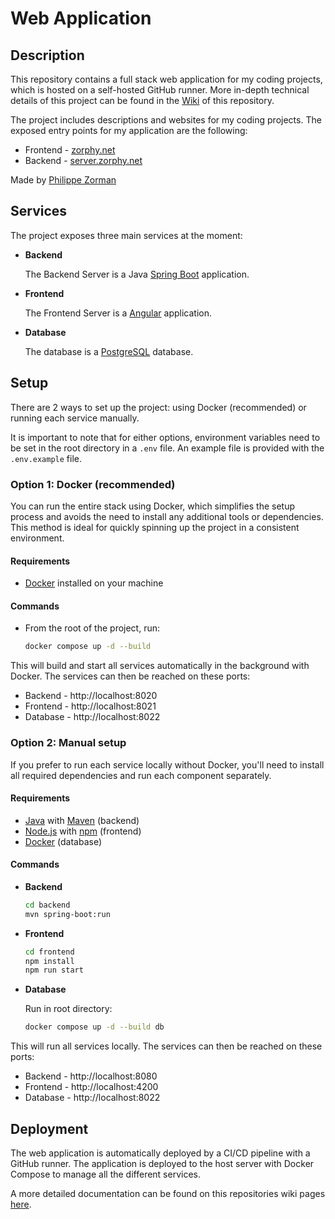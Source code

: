 # Web Application
## Description
This repository contains a full stack web application for my coding projects, which is hosted on a self-hosted GitHub runner.
More in-depth technical details of this project can be found in the [Wiki](https://github.com/zor-cell/WebApplication/wiki) of this repository. 

The project includes descriptions and websites for my coding projects. The exposed
entry points for my application are the following:
* Frontend - [zorphy.net](https://zorphy.net)
* Backend - [server.zorphy.net](https://zorphy.net)

Made by [Philippe Zorman](https://github.com/zor-cell/WebApplication/tree/master)

## Services
The project exposes three main services at the moment:
* **Backend**

  The Backend Server is a Java [Spring Boot](https://spring.io/projects/spring-boot) application.
* **Frontend**

  The Frontend Server is a [Angular](https://angular.dev/) application.
* **Database**

  The database is a [PostgreSQL](https://www.postgresql.org/) database.


## Setup
There are 2 ways to set up the project: using Docker (recommended) or running each service manually.

It is important to note that for either options, environment variables need to be set in 
the root directory in a `.env` file.
An example file is provided with the `.env.example` file.

### Option 1: Docker (recommended)
You can run the entire stack using Docker, which simplifies the setup process and avoids the need to install any additional tools or dependencies.  
This method is ideal for quickly spinning up the project in a consistent environment.

#### Requirements
* [Docker](https://www.docker.com/) installed on your machine

#### Commands
* From the root of the project, run:
  ```bash
  docker compose up -d --build
  ```

This will build and start all services automatically in the background with Docker.
The services can then be reached on these ports:
* Backend - http://localhost:8020
* Frontend - http://localhost:8021
* Database - http://localhost:8022

### Option 2: Manual setup
If you prefer to run each service locally without Docker, you'll need to install all required dependencies and run each component separately.

#### Requirements
* [Java](https://www.java.com/) with [Maven](https://maven.apache.org/) (backend)
* [Node.js](https://nodejs.org/) with [npm](https://www.npmjs.com/) (frontend)
* [Docker](https://www.docker.com/) (database)

#### Commands
* **Backend**
  ```bash
  cd backend
  mvn spring-boot:run
  ```
* **Frontend**
  ```bash
  cd frontend
  npm install
  npm run start
  ```
  
* **Database**
  
  Run in root directory:
  ```bash
  docker compose up -d --build db
  ```

This will run all services locally. The services can then be reached on these ports:
* Backend - http://localhost:8080
* Frontend - http://localhost:4200
* Database - http://localhost:8022

## Deployment
The web application is automatically deployed by a CI/CD pipeline with a GitHub runner. The application is deployed to the host server with Docker Compose to manage all the different services.

A more detailed documentation can be found on this repositories wiki pages [here](https://github.com/zor-cell/WebApplication/wiki/Deployment). 
